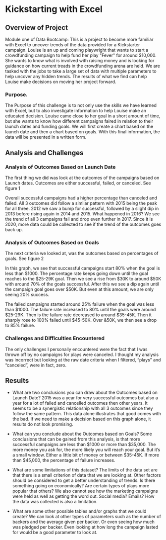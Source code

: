 # Kickstarting with Excel
## Overview of Project
Module one of Data Bootcamp: This is a project to become more familiar with Excel to uncover trends of the data provided for a Kickstarter campaign. Louise is an up and coming playwright that wants to start a crowdfunding campaign to help fund her play "Fever" for around $10,000. She wants to know what is involved with raising money and is looking for guidance on how current treads in the crowdfunding arena are held. We are tasked with the jobs to take a large set of data with multiple parameters to help uncover any hidden trends. The results of what we find can help Louise make decisions on moving her project forward. 
### Purpose. 
The Purpose of this challenge is to not only use the skills we have learned with Excel, but to also investigate information to help Louise make an educated decision. Louise came close to her goal in a short amount of time, but she wants to know how different campaigns faired in relation to their launch dates and funding goals. We will first create a chart based on the launch date and then a chart based on goals. With this final information, the data will be presented in a written form. 
## Analysis and Challenges
### Analysis of Outcomes Based on Launch Date
The first thing we did was look at the outcomes of the campaigns based on Launch dates. Outcomes are either successful, failed, or canceled. See figure 1

Overall successful campaigns had a higher percentage than canceled and failed. All 3 outcomes did follow a similar pattern with 2015 being the peak for all three. 2012 we saw a bump for successful, followed by a slight dip in 2013 before rising again in 2014 and 2015. What happened in 2016? We see the trend of all 3 campaigns fall and drop even further in 2017. Since it is 2020, more data could be collected to see if the trend of the outcomes goes back up. 
### Analysis of Outcomes Based on Goals
The next criteria we looked at, was the outcomes based on percentages of goals. See figure 2

In this graph, we see that successful campaigns start 80% when the goal is less than $1000. The percentage rate keeps going down until the goal reaches to the $25-29K goal. Then we see a rise from $30K to around $50K with around 70% of the goals successful. After this we see a dip again until the campaign goal goes over $50K. But even at this amount, we are only seeing 20% success. 

The failed campaigns started around 25% failure when the goal was less than $1000. The failure rate increased to 80% until the goals were around $25-29K. Then is the failure rate decreased to around $35-45K. Then it sharply rose to 100% failed until $45-50K. Over &50K, we then see a drop to 85% failure.
### Challenges and Difficulties Encountered
The only challenges I personally encountered were the fact that I was thrown off by no campaigns for plays were canceled. I thought my analysis was incorrect but looking at the raw date criteria when I filtered, “plays” and “canceled”, were in fact, zero. 
## Results
- What are two conclusions you can draw about the Outcomes based on Launch Date?
2015 was a year for very successful outcomes but also a year for a lot of failed and cancelled outcomes then other years. It seems to be a synergistic relationship with all 3 outcomes since they follow the same pattern. This data alone illustrates that good comes with the bad. If we need to make a decision based on this graph alone, it results do not look promising.
- What can you conclude about the Outcomes based on Goals?
Some conclusions that can be gained from this analysis, is that more successful campaigns are less than $1000 or more than $35,000. The more money you ask for, the more likely you will reach your goal. But it’s a small window. Either a little bit of money or between $35-45K. If more than $45,000, the percentage of failure increases. 
- What are some limitations of this dataset?
The limits of the data set are that there is a small criterion of data that we are looking at. Other factors should be considered to get a better understanding of trends. Is there something going on economically? Are certain types of plays more popular that others? We also cannot see how the marketing campaigns were held as well as getting the word out. Social media? Emails? How the data was collected is also a limitation. 

- What are some other possible tables and/or graphs that we could create?
We can look at other types of parameters such as the number of backers and the average given per backer. Or even seeing how much was pledged per backer. Even looking at how long the campaign lasted for would be a good parameter to look at. 
